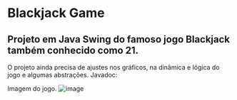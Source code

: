 # Blackjack Game
## Projeto em Java Swing do famoso jogo Blackjack também conhecido como 21.
O projeto ainda precisa de ajustes nos gráficos, na dinâmica e lógica do jogo e algumas abstrações.
Javadoc: 

Imagem do jogo.
![image](https://user-images.githubusercontent.com/105865020/226217654-4ca33cec-b4a3-4244-998a-0d1eeeed3e16.png)
